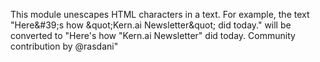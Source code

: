 This module unescapes HTML characters in a text. For example, the text "Here\&#39;s how \&quot;Kern.ai Newsletter\&quot; did today." will be converted to "Here's how "Kern.ai Newsletter" did today. Community contribution by @rasdani"